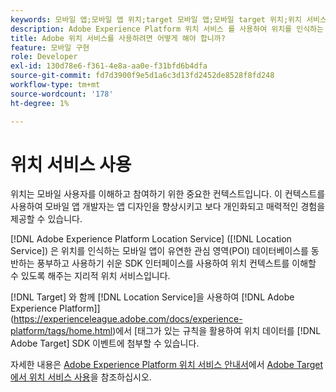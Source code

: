 ```yaml
---
keywords: 모바일 앱;모바일 앱 위치;target 모바일 앱;모바일 target 위치;위치 서비스;adobe experience cloud 위치 서비스;poi;관심 영역;sdk;위치
description: Adobe Experience Platform 위치 서비스 를 사용하여 위치를 인식하는 모바일 앱을 활성화하는 방법을 알아봅니다.
title: Adobe 위치 서비스를 사용하려면 어떻게 해야 합니까?
feature: 모바일 구현
role: Developer
exl-id: 130d78e6-f361-4e8a-aa0e-f31bfd6b4dfa
source-git-commit: fd7d3900f9e5d1a6c3d13fd2452de8528f8fd248
workflow-type: tm+mt
source-wordcount: '178'
ht-degree: 1%

---
```


# 위치 서비스 사용

위치는 모바일 사용자를 이해하고 참여하기 위한 중요한 컨텍스트입니다. 이 컨텍스트를 사용하여 모바일 앱 개발자는 앱 디자인을 향상시키고 보다 개인화되고 매력적인 경험을 제공할 수 있습니다.

[!DNL Adobe Experience Platform Location Service] ([!DNL Location Service]) 은 위치를 인식하는 모바일 앱이 유연한 관심 영역(POI) 데이터베이스를 동반하는 풍부하고 사용하기 쉬운 SDK 인터페이스를 사용하여 위치 컨텍스트를 이해할 수 있도록 해주는 지리적 위치 서비스입니다.

[!DNL Target] 와 함께 [!DNL Location Service]을 사용하여 [!DNL Adobe Experience Platform]](https://experienceleague.adobe.com/docs/experience-platform/tags/home.html)에서 [태그가 있는 규칙을 활용하여 위치 데이터를 [!DNL Adobe Target] SDK 이벤트에 첨부할 수 있습니다.

자세한 내용은 [Adobe Experience Platform 위치 서비스 안내서](https://experienceleague.adobe.com/docs/places/using/home.html)에서 [Adobe Target에서 위치 서비스 사용](https://experienceleague.adobe.com/docs/places/using/use-places-with-other-solutions/places-target/places-target.html)을 참조하십시오.
